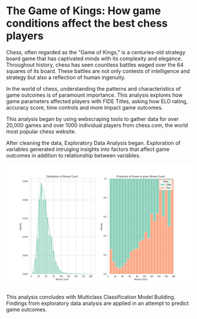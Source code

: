 # The Game of Kings: How game conditions affect the best chess players

Chess, often regarded as the "Game of Kings," is a centuries-old strategy board game that has captivated minds with its complexity and elegance. Throughout history, chess has seen countless battles waged over the 64 squares of its board. These battles are not only contests of intelligence and strategy but also a reflection of human ingenuity.

In the world of chess, understanding the patterns and characteristics of game outcomes is of paramount importance. This analysis explores how game parameters affected players with FIDE Titles, asking how ELO rating, accuracy score, time controls and more impact game outcomes.

This analysis began by using webscraping tools to gather data for over 20,000 games and over 1000 individual players from chess.com, the world most popular chess website.

 After cleaning the data, Exploratory Data Analysis began. Exploration of variables generated intruiging insights into factors that affect game outcomes in addition to relationship between variables.

![alt text](https://github.com/clerycolm/Chess-Games-Analysis/blob/main/Moves%20Count%20plots.png?raw=true)

This analysis concludes with Multiclass Classification Model Building. Findings from exploratory data analysis are applied in an attempt to predict game outcomes. 
